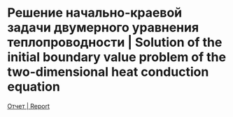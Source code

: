 # Решение начально-краевой задачи двумерного уравнения теплопроводности | Solution of the initial boundary value problem of the two-dimensional heat conduction equation 

[Отчет | Report](Lab3.pdf)
